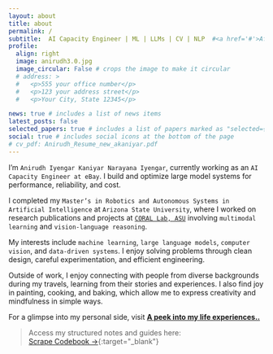 ```yaml
---
layout: about
title: about
permalink: /
subtitle:  AI Capacity Engineer | ML | LLMs | CV | NLP  #<a href='#'>Affiliations</a>. Address. Contacts. Moto. Etc.
profile:
  align: right
  image: anirudh3.0.jpg
  image_circular: False # crops the image to make it circular
  # address: >
  #   <p>555 your office number</p>
  #   <p>123 your address street</p>
  #   <p>Your City, State 12345</p>

news: true # includes a list of news items
latest_posts: false
selected_papers: true # includes a list of papers marked as "selected={true}"
social: true # includes social icons at the bottom of the page
# cv_pdf: Anirudh_Resume_new_akaniyar.pdf
---
```

I’m `Anirudh Iyengar Kaniyar Narayana Iyengar`, currently working as an `AI Capacity Engineer at eBay`. I build and optimize large model systems for performance, reliability, and cost.

I completed my `Master’s in Robotics and Autonomous Systems in Artificial Intelligence` at `Arizona State University`, where I worked on research publications and projects at [`CORAL Lab, ASU`](https://coral-lab-asu.github.io) involving `multimodal learning` and `vision-language reasoning`.

My interests include `machine learning`, `large language models`, `computer vision`, and `data-driven systems`. I enjoy solving problems through clean design, careful experimentation, and efficient engineering.

Outside of work, I enjoy connecting with people from diverse backgrounds during my travels, learning from their stories and experiences. I also find joy in painting, cooking, and baking, which allow me to express creativity and mindfulness in simple ways.

For a glimpse into my personal side, visit [**A peek into my life experiences..**](../others/)<i class="fa fa-camera-retro fa-1x" aria-hidden="true"></i>



> Access my structured notes and guides here:  
> [Scrape Codebook →](https://anirudh-docs.gitbook.io/scrape-codebook){:target="_blank"}

<!-- My passion for computer science stems from a creative child who always loved tasks involving innovations and challenges. Driven by the same passion, I dedicated myself to the pursuit of excellence, earning an undergraduate degree in `Computer Science and Engineering`. I further pursued an internship at the `Centre for Artificial Intelligence & Robotics Lab (DRDO)` in Bangalore.  -->
<!-- As I delved deeper into AI and Robotics, I realized that my true calling lay not just in engineering the future but in sculpting it through the art of handling data. The revelation unfolded during a transformative collaboration with my mentor, Jimmy. My current area of interest and projects are `A multitasking model capable of performing both detection and segmentation on medical images.`, as well as incorporating `Capabilities for processing and understanding text and report`. -->


